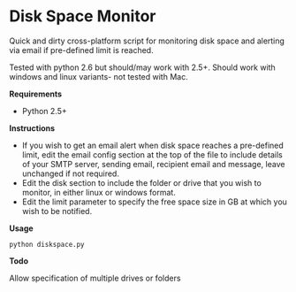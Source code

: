 Disk Space Monitor
================

Quick and dirty cross-platform script for monitoring disk space and alerting via email if pre-defined limit is reached.

Tested with python 2.6 but should/may work with 2.5+. Should work with windows and linux variants- not tested with Mac.

**Requirements**

  - Python 2.5+
  
 **Instructions**

  - If you wish to get an email alert when disk space reaches a pre-defined limit, edit the email config section at the top of the file to include details of your SMTP server, sending email, recipient email and message, leave unchanged if not required.
  - Edit the disk section to include the folder or drive that you wish to monitor, in either linux or windows format.
  - Edit the limit parameter to specify the free space size in GB at which you wish to be notified.

**Usage**

    python diskspace.py

**Todo**

Allow specification of multiple drives or folders

